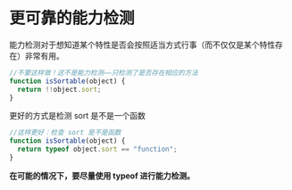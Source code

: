 # 更可靠的能力检测

能力检测对于想知道某个特性是否会按照适当方式行事（而不仅仅是某个特性存在）非常有用。

```javascript
//不要这样做！这不是能力检测——只检测了是否存在相应的方法
function isSortable(object) {
  return !!object.sort;
}
```

更好的方式是检测 sort 是不是一个函数

```javascript
//这样更好：检查 sort 是不是函数
function isSortable(object) {
  return typeof object.sort == "function";
}
```

**在可能的情况下，要尽量使用 typeof 进行能力检测。**
